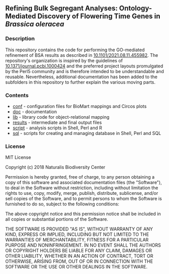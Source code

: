 Refining Bulk Segregant Analyses: Ontology-Mediated Discovery of Flowering Time Genes in _Brassica oleracea_
------------------------------------------------------------------------------------------------------------

### Description

This repository contains the code for performing the GO-mediated refinement of BSA results
as described in [10.1101/2021.08.11.455982](https://doi.org/10.1101/2021.08.11.455982).
The repository's organization is inspired by the guidelines of 
[10.1371/journal.pcbi.1000424](https://doi.org/10.1371/journal.pcbi.1000424) and the 
preferred project layouts promulgated by the Perl5 community and is therefore
intended to be understandable and reusable. Nevertheless, additional documentation has been
added to the subfolders in this repository to further explain the various moving parts.

### Contents

- [conf](conf) - configuration files for BioMart mappings and Circos plots
- [doc](doc) - documentation
- [lib](lib) - library code for object-relational mapping
- [results](results) - intermediate and final output files
- [script](script) - analysis scripts in Shell, Perl and R
- [sql](sql) - scripts for creating and managing database in Shell, Perl and SQL

### License

MIT License

Copyright (c) 2018 Naturalis Biodiversity Center

Permission is hereby granted, free of charge, to any person obtaining a copy
of this software and associated documentation files (the "Software"), to deal
in the Software without restriction, including without limitation the rights
to use, copy, modify, merge, publish, distribute, sublicense, and/or sell
copies of the Software, and to permit persons to whom the Software is
furnished to do so, subject to the following conditions:

The above copyright notice and this permission notice shall be included in all
copies or substantial portions of the Software.

THE SOFTWARE IS PROVIDED "AS IS", WITHOUT WARRANTY OF ANY KIND, EXPRESS OR
IMPLIED, INCLUDING BUT NOT LIMITED TO THE WARRANTIES OF MERCHANTABILITY,
FITNESS FOR A PARTICULAR PURPOSE AND NONINFRINGEMENT. IN NO EVENT SHALL THE
AUTHORS OR COPYRIGHT HOLDERS BE LIABLE FOR ANY CLAIM, DAMAGES OR OTHER
LIABILITY, WHETHER IN AN ACTION OF CONTRACT, TORT OR OTHERWISE, ARISING FROM,
OUT OF OR IN CONNECTION WITH THE SOFTWARE OR THE USE OR OTHER DEALINGS IN THE
SOFTWARE.
